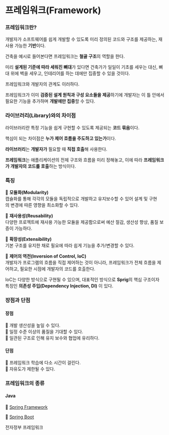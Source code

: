 # 프레임워크(Framework)

### 프레임워크란?

개발자가 소프트웨어를 쉽게 개발할 수 있도록 미리 정의된 코드와 구조를 제공하는, 재사용 가능한 **기반**이다. <br>

건축을 예시로 들어본다면 프레임워크는 **철골 구조**의 역할을 한다.<br>

미리 **설계된 기준에 따라 세워진 뼈대**가 있다면 건축가가 일일이 기초를 세우는 대신, 뼈대 위에 벽을 세우고, 인테리어를 하는 데에만 집중할 수 있을 것이다.<br>

프레임워크와 개발자의 관계도 이러하다.<br>

프레임워크가 이미 **검증된 설계 원칙과 구성 요소들을 제공**하기에 개발자는 이 틀 안에서 필요한 기능을 추가하며 **개발에만 집중**할 수 있다.<br>

### 라이브러리(Library)와의 차이점

라이브러리란 특정 기능을 쉽게 구현할 수 있도록 제공되는 **코드 묶음**이다.<br>

핵심이 되는 차이점은 **누가 제어 흐름을 주도하고 있는가**이다.<br>

**라이브러리**는 **개발자가** 필요할 때 **직접 호출**해 사용한다.<br>

**프레임워크**는 애플리케이션의 전체 구조와 흐름을 미리 정해놓고, 이에 따라 **프레임워크가 개발자의 코드를 호출**하는 방식이다.<br>

### 특징

🔹 **모듈화(Modularity)** <br>
캡슐화를 통해 각각의 모듈을 독립적으로 개발하고 유지보수할 수 있어 설계 및 구현의 변경에 따른 영향을 최소화할 수 있다.<br>

🔹 **재사용성(Reusability)**<br>
다양한 프로젝트에 재사용 가능한 모듈을 제공함으로써 예산 절감, 생산성 향상, 품질 보증이 가능하다.<br>

🔹 **확장성(Extensibility)**<br>
기본 구조를 유지한 채로 필요에 따라 쉽게 기능을 추가/변경할 수 있다.<br>

🔹 **제어의 역전(Inversion of Control, IoC)**<br>
개발자가 프로그램의 흐름을 직접 제어하는 것이 아니라, 프레임워크가 전체 흐름을 제어하고, 필요한 시점에 개발자의 코드를 호출한다.<br>

IoC는 다양한 방식으로 구현될 수 있으며, 대표적인 방식으로 **Sprig**의 핵심 구조이자 특징인 **의존성 주입(Dependency Injection, DI)** 이 있다. <br>

### 장점과 단점

#### 장점

🔹 개발 생산성을 높일 수 있다.<br>
🔹 일정 수준 이상의 품질을 기대할 수 있다.<br>
🔹 일관된 구조로 인해 유지 보수와 협업에 유리하다.<br>

#### 단점

🔹 프레임워크 학습에 다소 시간이 걸린다.<br>
🔹 자유도가 제한될 수 있다.<br>

### 프레임워크의 종류

#### Java

🔗 [Spring Framework](https://github.com/CHOO-O/CHOO-study/blob/main/Back-end/Spring-framework.md)

🔗 [Spring Boot](https://github.com/CHOO-O/CHOO-study/blob/main/Back-end/Spring-boot.md)

전자정부 프레임워크
